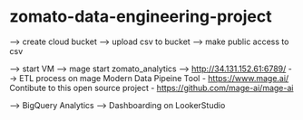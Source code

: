 # zomato-data-engineering-project

--> create cloud bucket
--> upload csv to bucket
--> make public access to csv


--> start VM
--> mage start zomato_analytics
--> http://34.131.152.61:6789/
--> ETL process on mage
Modern Data Pipeine Tool - https://www.mage.ai/
Contibute to this open source project - https://github.com/mage-ai/mage-ai


--> BigQuery Analytics
--> Dashboarding on LookerStudio
